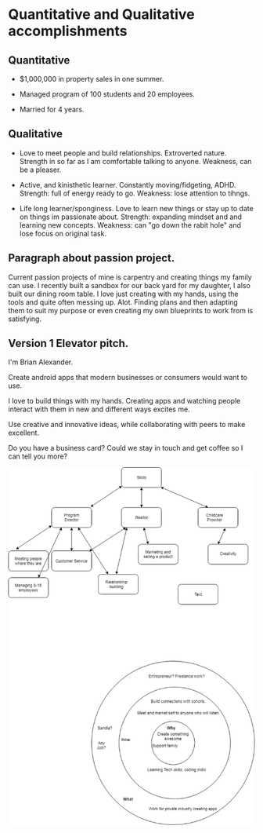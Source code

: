 # Quantitative and Qualitative accomplishments

## Quantitative

* $1,000,000 in property sales in one summer.

* Managed program of 100 students and 20 employees. 

* Married for 4 years. 

## Qualitative

* Love to meet people and build relationships. Extroverted nature. Strength in so far as I am comfortable talking to anyone. 
Weakness, can be a pleaser.

* Active, and kinisthetic learner. Constantly moving/fidgeting, ADHD. Strength: full of energy ready to go. Weakness: lose attention to tihngs.

* Life long learner/sponginess. Love to learn new things or stay up to date on things im passionate about. Strength: expanding mindset and 
and learning new concepts. Weakness: can "go down the rabit hole" and lose focus on original task. 


## Paragraph about passion project. 
  Current passion projects of mine is carpentry and creating things my family can use. I recently built a sandbox for our back yard for my daughter, I also built our dining room table. I love just creating with my hands, using the tools and quite often messing up. Alot. Finding plans and then adapting them to suit my purpose or even creating my own blueprints to work from is satisfying. 


## Version 1 Elevator pitch.
  I'm Brian Alexander.
  
  Create android apps that modern businesses or consumers would want to use. 
  
  I love to build things with my hands. Creating apps and watching people interact with them in new and different ways excites me. 
  
  Use creative and innovative ideas, while collaborating with peers to make excellent. 
  
  Do you have a business card? Could we stay in touch and get coffee so I can tell you more?

![Thought map and golden circles](https://github.com/balexander16/Pro-Dev-Repo/blob/master/Thought%20Map%20Pro%20Dev.png)
